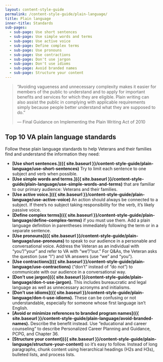 ```yaml
---
layout: content-style-guide
permalink: /content-style-guide/plain-language/
title: Plain language
inner-title: Standards
sub-pages:
  - sub-page: Use short sentences
  - sub-page: Use simple words and terms
  - sub-page: Use active voice
  - sub-page: Define complex terms
  - sub-page: Use pronouns
  - sub-page: Use contractions
  - sub-page: Don't use jargon
  - sub-page: Don't use idioms
  - sub-page: Avoid branded names
  - sub-page: Structure your content
---
```


<blockquote>
  <p>
    “Avoiding vagueness and unnecessary complexity makes it easier for members of the public to understand and to apply for important benefits and services for which they are eligible. Plain writing can also assist the public in complying with applicable requirements simply because people better understand what they are supposed to do.”
  </p>
  <p>
    — Final Guidance on Implementing the Plain Writing Act of 2010 
  </p>
</blockquote>

## Top 10 VA plain language standards

Follow these plain language standards to help Veterans and their families find and understand the information they need:

- **[Use short sentences.]({{ site.baseurl }}/content-style-guide/plain-language/use-short-sentences)** Try to limit each sentence to one subject and verb when possible. 
- **[Use simple words and terms.]({{ site.baseurl }}/content-style-guide/plain-language/use-simple-words-and-terms)** that are familiar to our primary audience: Veterans and their families.
- **[Use active voice.]({{ site.baseurl }}/content-style-guide/plain-language/use-active-voice)** An action should always be connected to a subject. If there’s no subject taking responsibility for the verb, it’s likely passive voice. 
- **[Define complex terms]({{ site.baseurl }}/content-style-guide/plain-language/define-complex-terms)** if you must use them. Add a plain language definition in parentheses immediately following the term or in a separate sentence.
- **[Use pronouns]({{ site.baseurl }}/content-style-guide/plain-language/use-pronouns)** to speak to our audience in a personable and conversational voice. Address the Veteran as an individual with “you”/”your” and refer to VA with “we”/“our.” For Q&As, the Veteran asks the question (use “I”) and VA answers (use “we” and “you”).
- **[Use contractions]({{ site.baseurl }}/content-style-guide/plain-language/use-contractions)** (“don’t” instead of “do not”) to communicate with our audience in a conversational way. 
- **[Don’t use jargon]({{ site.baseurl }}/content-style-guide/plain-language/don-t-use-jargon).** This includes bureaucratic and legal language as well as unnecessary acronyms and initialisms.
- **[Don’t use idioms]({{ site.baseurl }}/content-style-guide/plain-language/don-t-use-idioms).** These can be confusing or not understandable, especially for someone whose first language isn’t English.
- **[Avoid or minimize references to branded program names]({{ site.baseurl }}/content-style-guide/plain-language/avoid-branded-names).** Describe the benefit instead. Use “educational and career counseling” to describe Personalized Career Planning and Guidance, PCPG, and Chapter 36.
- **[Structure your content]({{ site.baseurl }}/content-style-guide/plain-language/structure-your-content)** so it’s easy to follow. Instead of long paragraphs, chunk content using hierarchical headings (H2s and H3s), bulleted lists, and process lists.
